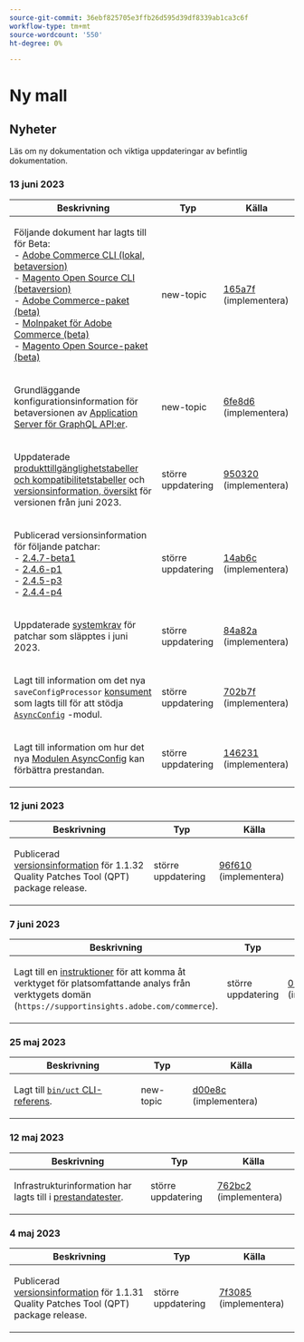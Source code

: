 ```yaml
---
source-git-commit: 36ebf825705e3ffb26d595d39df8339ab1ca3c6f
workflow-type: tm+mt
source-wordcount: '550'
ht-degree: 0%

---
```

# Ny mall

## Nyheter

Läs om ny dokumentation och viktiga uppdateringar av befintlig dokumentation.

### 13 juni 2023

<table style="table-layout:auto;">
  <thead>
    <tr>
      <th>Beskrivning</th>
      <th>Typ</th>
      <th>Källa</th>
    </tr>
  </thead>
  <tbody>
    <tr>
      <td><p>Följande dokument har lagts till för Beta:<br />- <a href="https://experienceleague.adobe.com/docs/commerce-operations/reference/commerce-on-premises-beta.html">Adobe Commerce CLI (lokal, betaversion)</a><br />- <a href="https://experienceleague.adobe.com/docs/commerce-operations/reference/magento-open-source-beta.html">Magento Open Source CLI (betaversion)</a><br />- <a href="https://experienceleague.adobe.com/docs/commerce-operations/release/packages/adobe-commerce-beta.html">Adobe Commerce-paket (beta)</a><br />- <a href="https://experienceleague.adobe.com/docs/commerce-operations/release/packages/cloud-beta.html">Molnpaket för Adobe Commerce (beta)</a><br />- <a href="https://experienceleague.adobe.com/docs/commerce-operations/release/packages/magento-open-source-beta.html">Magento Open Source-paket (beta)</a></p>
</td>
      <td>new-topic</td>
      <td><a href="https://github.com/AdobeDocs/commerce-operations.en/commit/165a7f99fa173b17e436c07dc1fbcf9323478762">165a7f</a> (implementera)</td>
    </tr>
    <tr>
      <td><p>Grundläggande konfigurationsinformation för betaversionen av <a href="https://experienceleague.adobe.com/docs/commerce-operations/performance-best-practices/performance-best-practices/application-server.html">Application Server för GraphQL API:er</a>.</p>
</td>
      <td>new-topic</td>
      <td><a href="https://github.com/AdobeDocs/commerce-operations.en/commit/6fe8d69933b7b2260a33b55bb2b12609addd3c90">6fe8d6</a> (implementera)</td>
    </tr>
    <tr>
      <td><p>Uppdaterade <a href="https://experienceleague.adobe.com/docs/commerce-operations/release/product-availability.html">produkttillgänglighetstabeller och kompatibilitetstabeller</a> och <a href="https://experienceleague.adobe.com/docs/commerce-operations/release/notes/overview.html">versionsinformation, översikt</a> för versionen från juni 2023.</p>
</td>
      <td>större uppdatering</td>
      <td><a href="https://github.com/AdobeDocs/commerce-operations.en/commit/95032071bca59ad1466aed16033a871d820c40b3">950320</a> (implementera)</td>
    </tr>
    <tr>
      <td><p>Publicerad versionsinformation för följande patchar:<br />- <a href="https://experienceleague.adobe.com/docs/commerce-operations/release/notes/adobe-commerce/2-4-7.html">2.4.7-beta1</a><br />- <a href="https://experienceleague.adobe.com/docs/commerce-operations/release/notes/security-patches/2-4-6-p1.html">2.4.6-p1</a><br />- <a href="https://experienceleague.adobe.com/docs/commerce-operations/release/notes/security-patches/2-4-5-p3.html">2.4.5-p3</a><br />- <a href="https://experienceleague.adobe.com/docs/commerce-operations/release/notes/security-patches/2-4-4-p4.html">2.4.4-p4</a></p>
</td>
      <td>större uppdatering</td>
      <td><a href="https://github.com/AdobeDocs/commerce-operations.en/commit/14ab6c2495ffb2ddd6321cd0fbb317df6fd866b3">14ab6c</a> (implementera)</td>
    </tr>
    <tr>
      <td><p>Uppdaterade <a href="https://experienceleague.adobe.com/docs/commerce-operations/installation-guide/system-requirements.html">systemkrav</a> för patchar som släpptes i juni 2023.</p>
</td>
      <td>större uppdatering</td>
      <td><a href="https://github.com/AdobeDocs/commerce-operations.en/commit/84a82a6806e43a928be7e6743457d8fc9288338e">84a82a</a> (implementera)</td>
    </tr>
    <tr>
      <td><p>Lagt till information om det nya <code class="language-plaintext highlighter-rouge">saveConfigProcessor</code> <a href="https://experienceleague.adobe.com/docs/commerce-operations/configuration-guide/message-queues/consumers.html">konsument</a> som lagts till för att stödja <a href="https://experienceleague.adobe.com/docs/commerce-operations/performance-best-practices/configuration.html#asynchronous-configuration-save"><code class="language-plaintext highlighter-rouge">AsyncConfig</code></a> -modul.</p>
</td>
      <td>större uppdatering</td>
      <td><a href="https://github.com/AdobeDocs/commerce-operations.en/commit/702b7f73d1bd315528c332418ed3a5f2666c3efc">702b7f</a> (implementera)</td>
    </tr>
    <tr>
      <td><p>Lagt till information om hur det nya <a href="https://experienceleague.adobe.com/docs/commerce-operations/performance-best-practices/configuration.html#asynchronous-configuration-save">Modulen AsyncConfig</a> kan förbättra prestandan.</p>
</td>
      <td>större uppdatering</td>
      <td><a href="https://github.com/AdobeDocs/commerce-operations.en/commit/146231fb1b559e6043b8610da02c2015b2f77d6c">146231</a> (implementera)</td>
    </tr>
  </tbody>
</table>

### 12 juni 2023

<table style="table-layout:auto;">
  <thead>
    <tr>
      <th>Beskrivning</th>
      <th>Typ</th>
      <th>Källa</th>
    </tr>
  </thead>
  <tbody>
    <tr>
      <td><p>Publicerad <a href="https://experienceleague.adobe.com/docs/commerce-operations/tools/quality-patches-tool/release-notes.html">versionsinformation</a> för 1.1.32 Quality Patches Tool (QPT) package release.</p>
</td>
      <td>större uppdatering</td>
      <td><a href="https://github.com/AdobeDocs/commerce-operations.en/commit/96f6107732880601f3788ae73bebef3039aa85c3">96f610</a> (implementera)</td>
    </tr>
  </tbody>
</table>

### 7 juni 2023

<table style="table-layout:auto;">
  <thead>
    <tr>
      <th>Beskrivning</th>
      <th>Typ</th>
      <th>Källa</th>
    </tr>
  </thead>
  <tbody>
    <tr>
      <td><p>Lagt till en <a href="https://experienceleague.adobe.com/docs/commerce-operations/tools/site-wide-analysis-tool/access.html">instruktioner</a> för att komma åt verktyget för platsomfattande analys från verktygets domän (<code class="language-plaintext highlighter-rouge">https://supportinsights.adobe.com/commerce</code>).</p>
</td>
      <td>större uppdatering</td>
      <td><a href="https://github.com/AdobeDocs/commerce-operations.en/commit/051fe7707cef593027bcff93ae39adfc5cf1af3c">051fe7</a> (implementera)</td>
    </tr>
  </tbody>
</table><!-- date_group -->

### 25 maj 2023

<table style="table-layout:auto;">
  <thead>
    <tr>
      <th>Beskrivning</th>
      <th>Typ</th>
      <th>Källa</th>
    </tr>
  </thead>
  <tbody>
    <tr>
      <td><p>Lagt till <a href="https://experienceleague.adobe.com/docs/commerce-operations/reference/uct.html"><code class="language-plaintext highlighter-rouge">bin/uct</code> CLI-referens</a>.</p>
</td>
      <td>new-topic</td>
      <td><a href="https://github.com/AdobeDocs/commerce-operations.en/commit/d00e8cb4ebce9cbda0218ef75f44d2ff0ec45bad">d00e8c</a> (implementera)</td>
    </tr>
  </tbody>
</table>

### 12 maj 2023

<table style="table-layout:auto;">
  <thead>
    <tr>
      <th>Beskrivning</th>
      <th>Typ</th>
      <th>Källa</th>
    </tr>
  </thead>
  <tbody>
    <tr>
      <td><p>Infrastrukturinformation har lagts till i <a href="https://experienceleague.adobe.com/docs/commerce-operations/implementation-playbook/infrastructure/performance/benchmarks.html">prestandatester</a>.</p>
</td>
      <td>större uppdatering</td>
      <td><a href="https://github.com/AdobeDocs/commerce-operations.en/commit/762bc2b9bdd19d92707525044a4178b6e89e4a3d">762bc2</a> (implementera)</td>
    </tr>
  </tbody>
</table>

### 4 maj 2023

<table style="table-layout:auto;">
  <thead>
    <tr>
      <th>Beskrivning</th>
      <th>Typ</th>
      <th>Källa</th>
    </tr>
  </thead>
  <tbody>
    <tr>
      <td><p>Publicerad <a href="https://experienceleague.adobe.com/docs/commerce-operations/tools/quality-patches-tool/release-notes.html">versionsinformation</a> för 1.1.31 Quality Patches Tool (QPT) package release.</p>
</td>
      <td>större uppdatering</td>
      <td><a href="https://github.com/AdobeDocs/commerce-operations.en/commit/7f30857b612d027dfce26fac1f947006f28ecfa6">7f3085</a> (implementera)</td>
    </tr>
  </tbody>
</table><!-- date_group --><!-- month_group --><!-- year_group -->
